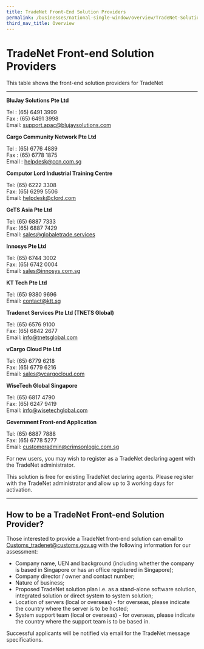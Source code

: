 ```yaml
---
title: TradeNet Front-End Solution Providers
permalink: /businesses/national-single-window/overview/TradeNet-Solution-Providers
third_nav_title: Overview
---
```

# TradeNet Front-end Solution Providers

This table shows the front-end solution providers for TradeNet

***

**BluJay Solutions Pte Ltd**

Tel : (65) 6491 3999  
Fax : (65) 6491 3998  
Email:  [support.apac@blujaysolutions.com](mailto:support.apac@blujaysolutions.com)


**Cargo Community Network Pte Ltd**

Tel : (65) 6776 4889  
Fax : (65) 6778 1875  
Email : [helpdesk@ccn.com.sg](mailto:helpdesk@ccn.com.sg)


**Computor Lord Industrial Training Centre**

Tel: (65) 6222 3308  
Fax: (65) 6299 5506  
Email: [helpdesk@clord.com](mailto:helpdesk@clord.com)


**GeTS Asia Pte Ltd**

Tel: (65) 6887 7333  
Fax: (65) 6887 7429  
Email:  [sales@globaletrade.services](mailto:sales@globaletrade.services)


**Innosys Pte Ltd**

Tel: (65) 6744 3002  
Fax: (65) 6742 0004  
Email:  [sales@innosys.com.sg](mailto:sales@innosys.com.sg)


**KT Tech Pte Ltd**

Tel: (65) 9380 9696 <br>
Email:  [contact@ktt.sg](mailto:contact@ktt.sg)


**Tradenet Services Pte Ltd (TNETS Global)**

Tel: (65) 6576 9100  
Fax: (65) 6842 2677  
Email:  [info@tnetsglobal.com](mailto:info@tnetsglobal.com)


**vCargo Cloud Pte Ltd**

Tel: (65) 6779 6218  
Fax: (65) 6779 6216  
Email:  [sales@vcargocloud.com](mailto:sales@vcargocloud.com)


**WiseTech Global Singapore**

Tel: (65) 6817 4790  
Fax: (65) 6247 9419  
Email:  [info@wisetechglobal.com](mailto:info@wisetechglobal.com)


**Government Front-end Application**

Tel: (65) 6887 7888  
Fax: (65) 6778 5277  
Email: [customeradmin@crimsonlogic.com.sg](mailto:customeradmin@crimsonlogic.com.sg)

For new users, you may wish to register as a TradeNet declaring agent with the TradeNet administrator.  
  
This solution is free for existing TradeNet declaring agents. Please register with the TradeNet administrator and allow up to 3 working days for activation.

***

## How to be a TradeNet Front-end Solution Provider?

Those interested to provide a TradeNet front-end solution can email to  [Customs_tradenet@customs.gov.sg](mailto:Customs_tradenet@customs.gov.sg) with the following information for our assessment:

-   Company name, UEN and background (including whether the company is based in Singapore or has an office registered in Singapore);
-   Company director / owner and contact number;
-   Nature of business;
-   Proposed TradeNet solution plan i.e. as a stand-alone software solution, integrated solution or direct system to system solution;
-   Location of servers (local or overseas) - for overseas, please indicate the country where the server is to be hosted;
-   System support team (local or overseas) - for overseas, please indicate the country where the support team is to be based in.

Successful applicants will be notified via email for the TradeNet message specifications.